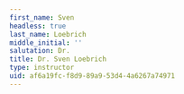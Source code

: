 ```yaml
---
first_name: Sven
headless: true
last_name: Loebrich
middle_initial: ''
salutation: Dr.
title: Dr. Sven Loebrich
type: instructor
uid: af6a19fc-f8d9-89a9-53d4-4a6267a74971
---
```

